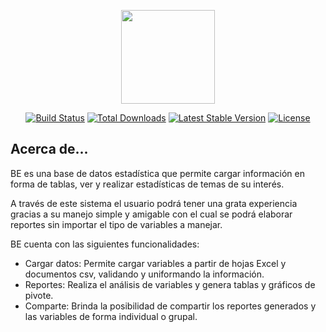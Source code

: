<p align="center"><a href="https://laravel.com" target="_blank"><img width="150"src="https://laravel.com/laravel.png"></a></p>

<p align="center">
<a href="https://travis-ci.org/laravel/framework"><img src="https://travis-ci.org/laravel/framework.svg" alt="Build Status"></a>
<a href="https://packagist.org/packages/laravel/framework"><img src="https://poser.pugx.org/laravel/framework/d/total.svg" alt="Total Downloads"></a>
<a href="https://packagist.org/packages/laravel/framework"><img src="https://poser.pugx.org/laravel/framework/v/stable.svg" alt="Latest Stable Version"></a>
<a href="https://packagist.org/packages/laravel/framework"><img src="https://poser.pugx.org/laravel/framework/license.svg" alt="License"></a>
</p>

## Acerca de...

BE es una base de datos estadística que permite cargar información en forma de tablas, ver y realizar estadísticas de temas de su interés.

A través de este sistema el usuario podrá tener una grata experiencia gracias a su manejo simple y amigable con el cual se podrá elaborar reportes sin importar el tipo de variables a manejar.

BE cuenta con las siguientes funcionalidades:
- Cargar datos: Permite cargar variables a partir de hojas Excel y documentos csv, validando  y uniformando la información.
- Reportes: Realiza el análisis de variables y genera tablas y gráficos de pivote.
- Comparte: Brinda la posibilidad de compartir los reportes generados y las variables de forma individual o grupal.
